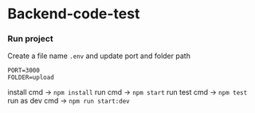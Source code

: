 # Backend-code-test

### Run project

Create a file name `.env` and update port and folder path

```
PORT=3000
FOLDER=upload
```

install cmd -> `npm install`
run cmd -> `npm start`
run test cmd -> `npm test`
run as dev cmd -> `npm run start:dev`
